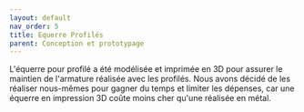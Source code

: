 ```yaml
---
layout: default
nav_order: 5
title: Equerre Profilés
parent: Conception et prototypage
---
```


L'équerre pour profilé a été modélisée et imprimée en 3D pour assurer le maintien de l'armature réalisée avec les profilés.
Nous avons décidé de les réaliser nous-mêmes pour gagner du temps et limiter les dépenses, car une équerre en impression 3D coûte moins cher qu'une réalisée en métal.

<script type="module" src="https://ajax.googleapis.com/ajax/libs/model-viewer/3.4.0/model-viewer.min.js"></script>


<model-viewer 
    id="viewer" 
    alt="Modèle 3D du bras robot Niryo Ned 2" 
    src="../shared-assets/models/equerreFixe.gltf" 
    poster="../shared-assets/images/equerreFixe.png" 
    shadow-intensity="1" 
    camera-controls 
    touch-action="pan-z"
    rotation="90 90 90">
</model-viewer>

<style>
    #viewer
    {
        margin : auto;
        width : 500px;
        height : 500px;
    }
</style>